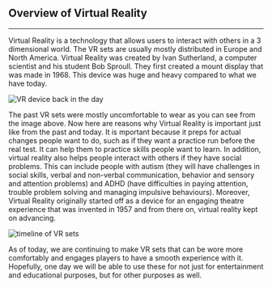 ## Overview of Virtual Reality
---

Virtual Reality is a technology that allows users to interact with others in a 3 dimensional world.
  The VR sets are usually mostly distributed in Europe and North America.
    Virtual Reality was created by Ivan Sutherland, a computer scientist and his student Bob Sproull.
      They first created a mount display that was made in 1968. This device was huge and heavy compared to what we have today.

![VR device back in the day](http://students.expression.edu/thatoneblog/files/2016/08/vhfrsword-of-damocles-jpg-1459515301-BYqc-column-width-inline-800x450.jpg)

The past VR sets were mostly uncomfortable to wear as you can see from the image above.
  Now here are reasons why Virtual Reality is important just like from the past and today.
    It is mportant because it preps for actual changes people want to do, such as if they want a practice run before the real test.
      It can help them to practice skills people want to learn.
        In addition, virtual reality also helps people interact with others if they have social problems.
          This can include people with autism (they will have challenges in social skills, verbal and non-verbal communication, behavior and sensory and attention problems) and ADHD (have difficulties in paying attention, trouble problem solving and managing impulsive behaviours).
            Moreover, Virtual Reality originally started off as a device for an engaging theatre experience that was invented in 1957 and from there on, virtual reality kept on advancing.

![timeline of VR sets](http://augmentedrealitymarketing.pressbooks.com/wp-content/uploads/sites/62119/2017/08/AR-VR-Timeline.png)

As of today, we are continuing to make VR sets that can be wore more comfortably and engages players to have a smooth experience with it.
  Hopefully, one day we will be able to use these for not just for entertainment and educational purposes, but for other purposes as well.